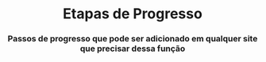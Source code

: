 <h1 align = 'center'>Etapas de Progresso</h1>
<h3 align = 'center'>Passos de progresso que pode ser adicionado em qualquer site que precisar dessa função </h3>
